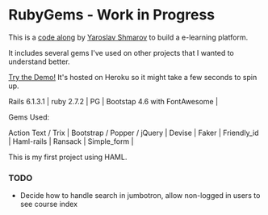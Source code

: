 # RubyGems - Work in Progress

This is a [code along](https://www.udemy.com/course/ruby-on-rails-6-learn-20-gems-build-an-e-learning-platform) by [Yaroslav Shmarov](https://github.com/yshmarov) to build a e-learning platform.

It includes several gems I've used on other projects that I wanted to understand better.

[Try the Demo!](https://laurie-rubygems.herokuapp.com/ ) It's hosted on Heroku so it might take a few seconds to spin up.

Rails 6.1.3.1 | 
ruby 2.7.2 | 
PG | 
Bootstap 4.6 with FontAwesome | 

Gems Used:

Action Text / Trix | 
Bootstrap / Popper / jQuery | 
Devise | 
Faker | 
Friendly_id | 
Haml-rails | 
Ransack | 
Simple_form | 

This is my first project using HAML.

### TODO
- Decide how to handle search in jumbotron, allow non-logged in users to see course index